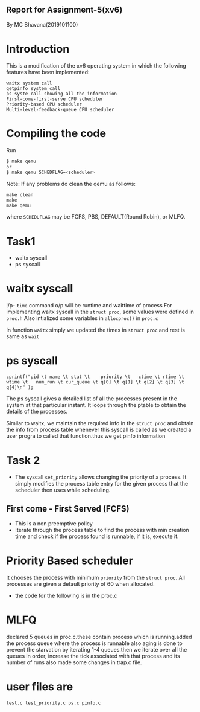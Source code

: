 ## Report for Assignment-5(xv6)

By 
MC Bhavana(2019101100)

# Introduction

This is a modification of the xv6 operating system in which the following features have been implemented:

    waitx system call
    getpinfo system call
    ps syste call showing all the information
    First-come-first-serve CPU scheduler
    Priority-based CPU scheduler
    Multi-level-feedback-queue CPU scheduler


# Compiling the code
Run

```bash
$ make qemu 
or
$ make qemu SCHEDFLAG=<scheduler>
```
Note: If any problems do clean the qemu as follows:
```
make clean
make
make qemu
```

where `SCHEDUFLAG` may be FCFS, PBS, DEFAULT(Round Robin), or MLFQ.

# Task1
* waitx syscall
* ps syscall

# waitx syscall
i/p- `time` command
o/p will be runtime and waittime of process
For implementing waitx syscall in the `struct proc`, some values were defined in `proc.h`
Also intialized some variables in `allocproc()` in `proc.c`

In function `waitx` simply we updated the times in `struct proc` and rest is same as `wait`

# ps syscall


`cprintf("pid \t name \t stat \t    priority \t   ctime \t rtime \t wtime \t   num_run \t cur_queue \t q[0] \t q[1] \t q[2] \t q[3] \t q[4]\n" );`

 The ps syscall gives a detailed list of all the processes present in the system at that particular instant. It loops through the ptable to obtain the details of the processes.

 Similar to waitx, we maintain the required info in the `struct proc` and obtain the info from process table whenever this syscall is called as we created a user progra to called that function.thus we get pinfo information

# Task 2
* The syscall `set_priority` allows changing the priority of a process. It simply modifies the process table entry for the given process that the scheduler then uses while scheduling.


## First come - First Served (FCFS)
- This is a non preemptive policy
- Iterate through the process table to find the process with min creation time and check if the process found is runnable, if it is, execute it.


# Priority Based scheduler
It chooses the process with minimum `priority` from the `struct proc`. All processes are given a default priority of 60 when allocated.
* the code for the following is in the proc.c

# MLFQ

declared 5 queues in proc.c.these contain process which is running.added the process queue where the process is runnable also aging is done to prevent the starvation by iterating 1-4 queues.then we iterate over all the queues in order, increase the tick associated with that process and its number of runs also made some changes in  trap.c file. 

# user files are
 `test.c
    test_priority.c
    ps.c
    pinfo.c`